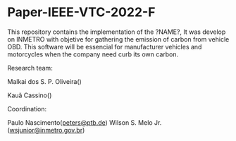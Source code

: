 # Paper-IEEE-VTC-2022-F
This repository contains the implementation of the ?NAME?, It was develop on INMETRO with objetive for gathering the emission of carbon from vehicle OBD. This software will be essencial for manufacturer vehicles and motorcycles when the company need curb its own carbon. 

Research team:

Malkai dos S. P. Oliveira()

Kauã Cassino()

Coordination:

Paulo Nascimento(peters@ptb.de)
Wilson S. Melo Jr. (wsjunior@inmetro.gov.br)
